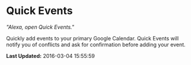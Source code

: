 # Quick Events
*"Alexa, open Quick Events."*

Quickly add events to your primary Google Calendar. Quick Events will notify you of conflicts and ask for confirmation before adding your event.

**Last Updated:** 2016-03-04 15:55:59